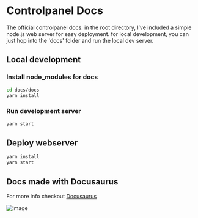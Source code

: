 # Controlpanel Docs
The official controlpanel docs. in the root directory, I’ve included a simple node.js web server for easy deployment. for local development, you can just hop into the 'docs' folder and run the local dev server.

## Local development
### Install node_modules for docs
```bash
cd docs/docs
yarn install
```

### Run development server
```bash
yarn start
```

## Deploy webserver
```bash
yarn install
yarn start
```

## Docs made with Docusaurus
For more info checkout [Docusaurus](https://docusaurus.io/ "Docusaurus")

![image](https://user-images.githubusercontent.com/8725848/152355466-f315d69a-eeed-4059-a6a8-b0daa3a0e7cc.png)



